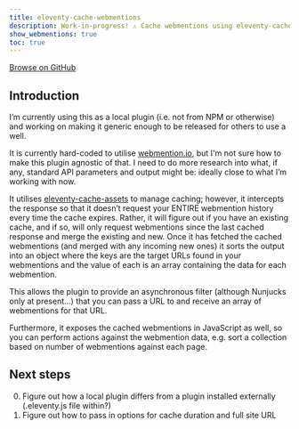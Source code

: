 ```yaml
---
title: eleventy-cache-webmentions
description: Work-in-progress! ⚠️ Cache webmentions using eleventy-cache-assets and make them available to use in collection, templates, pages, etc.
show_webmentions: true
toc: true
---
```


<nav class=" [ navigator ] ">
	<a class=" [ button ] " href="https://github.com/chrisburnell/chrisburnell.com/blob/main/src/eleventy/plugins/webmentions.js">Browse on GitHub</a>
</nav>

## Introduction

I’m currently using this as a local plugin (i.e. not from NPM or otherwise) and working on making it generic enough to be released for others to use a well.

It is currently hard-coded to utilise [webmention.io](https://webmention.io), but I'm not sure how to make this plugin agnostic of that. I need to do more research into what, if any, standard API parameters and output might be: ideally close to what I’m working with now.

It utilises [eleventy-cache-assets](https://www.11ty.dev/docs/plugins/cache/) to manage caching; however, it intercepts the response so that it doesn’t request your ENTIRE webmention history every time the cache expires. Rather, it will figure out if you have an existing cache, and if so, will only request webmentions since the last cached response and merge the existing and new. Once it has fetched the cached webmentions (and merged with any incoming new ones) it sorts the output into an object where the keys are the target URLs found in your webmentions and the value of each is an array containing the data for each webmention.

This allows the plugin to provide an asynchronous filter (although Nunjucks only at present…) that you can pass a URL to and receive an array of webmentions for that URL.

Furthermore, it exposes the cached webmentions in JavaScript as well, so you can perform actions against the webmention data, e.g. sort a collection based on number of webmentions against each page.

## Next steps

0. Figure out how a local plugin differs from a plugin installed externally (.eleventy.js file within?)
0. Figure out how to pass in options for cache duration and full site URL
